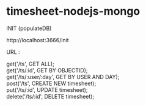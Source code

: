 timesheet-nodejs-mongo
======================

INIT (populateDB)

http://localhost:3666/init

URL : 


get('/ts', GET ALL);<br/>
get('/ts/:id', GET BY OBJECTID);<br/>
get('/ts/:user/:day', GET BY USER AND DAY);<br/>
post('/ts', CREATE NEW timesheet);<br/>
put('/ts/:id', UPDATE timesheet);<br/>
delete('/ts/:id', DELETE timesheet);

